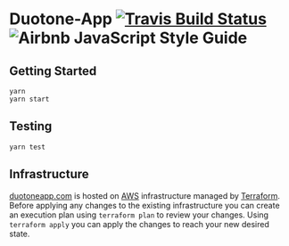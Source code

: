 # Duotone-App [![Travis Build Status](https://travis-ci.org/nagelflorian/duotone-app.svg?branch=master)](https://travis-ci.org/nagelflorian/duotone-app) ![[Airbnb JavaScript Style Guide](https://github.com/airbnb/javascript)](https://img.shields.io/badge/code--style-airbnb-blue.svg)

## Getting Started

```
yarn
yarn start
```

## Testing

```
yarn test
```

## Infrastructure

[duotoneapp.com](http://duotoneapp.com) is hosted on [AWS](https://aws.amazon.com) infrastructure managed by [Terraform](https://terraform.io/). Before applying any changes to the existing infrastructure you can create an execution plan using `terraform plan` to review your changes. Using `terraform apply` you can apply the changes to reach your new desired state.
